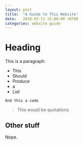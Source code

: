 ```yaml
---
layout: post
title:  "A Guide to This Website"
date:   2018-03-11 15:00:00 +0700
categories: website guide
---
```


# Heading

This is a paragraph.

- This
- Should
- Produce
- a
- List

```
And this a code
```

> This would be quotations

## Other stuff

Nope.
